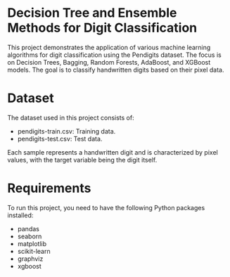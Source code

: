 # Decision Tree and Ensemble Methods for Digit Classification

This project demonstrates the application of various machine learning algorithms for digit classification using the Pendigits dataset. The focus is on Decision Trees, Bagging, Random Forests, AdaBoost, and XGBoost models. The goal is to classify handwritten digits based on their pixel data.

# Dataset
The dataset used in this project consists of:
  - pendigits-train.csv: Training data.
  - pendigits-test.csv: Test data.
    
Each sample represents a handwritten digit and is characterized by pixel values, with the target variable being the digit itself.

# Requirements
 To run this project, you need to have the following Python packages installed:
  - pandas
  - seaborn
  - matplotlib
  - scikit-learn
  - graphviz
  - xgboost
